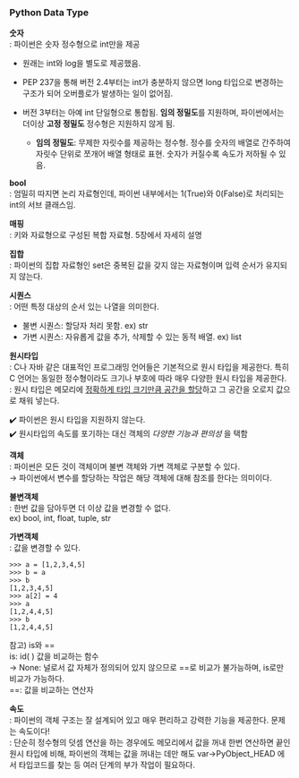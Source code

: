 ### **Python Data Type**
**숫자**  
: 파이썬은 숫자 정수형으로 int만을 제공  
  - 원래는 int와 log을 별도로 제공했음.
  - PEP 237을 통해 버전 2.4부터는 int가 충분하지 않으면 long 타입으로 변경하는 구조가 되어 오버플로가 발생하는 일이 없어짐.
  - 버전 3부터는 아예 int 단일형으로 통합됨. **임의 정밀도**를 지원하며, 파이썬에서는 더이상 **고정 정밀도** 정수형은 지원하지 않게 됨.

    - **임의 정밀도**: 무제한 자릿수를 제공하는 정수형. 정수를 숫자의 배열로 간주하여 자릿수 단위로 쪼개어 배열 형태로 표현. 숫자가 커질수록 속도가 저하될 수 있음.

**bool**  
: 엄밀히 따지면 논리 자료형인데, 파이썬 내부에서는 1(True)와 0(False)로 처리되는 int의 서브 클래스임.

**매핑**  
: 키와 자료형으로 구성된 복합 자료형. 5장에서 자세히 설명

**집합**  
: 파이썬의 집합 자료형인 set은 중복된 값을 갖지 않는 자료형이며 입력 순서가 유지되지 않는다.

**시퀀스**  
: 어떤 특정 대상의 순서 있는 나열을 의미한다.
- 불변 시퀀스: 할당자 처리 못함. ex) str
- 가변 시퀀스: 자유롭게 값을 추가, 삭제할 수 있는 동적 배열. ex) list

**원시타입**  
: C나 자바 같은 대표적인 프로그래밍 언어들은 기본적으로 원시 타입을 제공한다. 특히 C 언어는 동일한 정수형이라도 크기나 부호에 따라 매우 다양한 원시 타입을 제공한다.  
: 원시 타입은 메모리에 <U>정확하게 타입 크기만큼 공간을 할당</U>하고 그 공간을 오로지 값으로 채워 넣는다.

✔️ 파이썬은 원시 타입을 지원하지 않는다.   
✔️ 원시타입의 속도를 포기하는 대신 객체의 *다양한 기능과 편의성* 을 택함


**객체**  
: 파이썬은 모든 것이 객체이며 불변 객체와 가변 객체로 구분할 수 있다.  
→ 파이썬에서 변수를 할당하는 작업은 해당 객체에 대해 참조를 한다는 의미이다.

**불변객체**  
: 한번 값을 담아두면 더 이상 값을 변경할 수 없다.  
ex) bool, int, float, tuple, str

**가변객체**  
: 값을 변경할 수 있다.
```
>>> a = [1,2,3,4,5]
>>> b = a
>>> b
[1,2,3,4,5]
>>> a[2] = 4
>>> a
[1,2,4,4,5]
>>> b
[1,2,4,4,5]
```

참고) is와 ==  
is: id( ) 값을 비교하는 함수    
→ None: 널로서 값 자체가 정의되어 있지 않으므로 ==로 비교가 불가능하며, is로만 비교가 가능하다.  
==: 값을 비교하는 연산자

**속도**  
: 파이썬의 객체 구조는 잘 설계되어 있고 매우 편리하고 강력한 기능을 제공한다. 문제는 속도이다!  
: 단순히 정수형의 덧셈 연산을 하는 경우에도 메모리에서 값을 꺼내 한번 연산하면 끝인 원시 타입에 비해, 파이썬의 객체는 값을 꺼내는 데만 해도 var->PyObject_HEAD 에서 타입코드를 찾는 등 여러 단계의 부가 작업이 필요하다.
